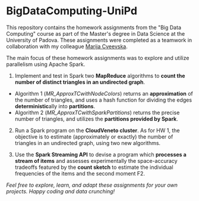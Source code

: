 # BigDataComputing-UniPd

This repository contains the homework assignments from the "Big Data Computing" course as part of the Master's degree in Data Science at the University of Padova. These assignments were completed as a teamwork in collaboration with my colleague [Marija Cveevska](https://github.com/marijacveevska).

The main focus of these homework assignments was to explore and utilize parallelism using Apache Spark.

1. Implement and test in Spark two **MapReduce** algorithms to **count the number of distinct triangles in an undirected graph**.
- Algorithm 1 (*MR_ApproxTCwithNodeColors*) returns an **approximation** of the number of triangles, and uses a hash function for dividing the edges **deterministic**ally into **partitions**.
- Algorithm 2 (*MR_ApproxTCwithSparkPartitions*) returns the precise number of triangles, and utilizes the **partitions provided by Spark**.

2. Run a Spark program on the **CloudVeneto cluster**. As for HW 1, the objective is to estimate (approximately or exactly) the number of triangles in an undirected graph, using two new algorithms.

3. Use the **Spark Streaming API** to devise a program which **processes a stream of items** and assesses experimentally the space-accuracy tradeoffs featured by the **count sketch** to estimate the individual frequencies of the items and the second moment F2.

*Feel free to explore, learn, and adapt these assignments for your own projects. Happy coding and data crunching!*
